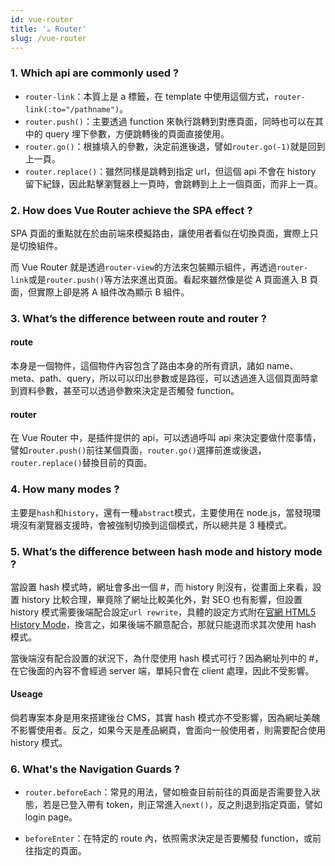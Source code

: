 ```yaml
---
id: vue-router
title: '☕ Router'
slug: /vue-router
---
```


### 1. Which api are commonly used ?

- `router-link`：本質上是 a 標籤，在 template 中使用這個方式，`router-link(:to="/pathname")`。
- `router.push()`：主要透過 function 來執行跳轉到對應頁面，同時也可以在其中的 query 埋下參數，方便跳轉後的頁面直接使用。
- `router.go()`：根據填入的參數，決定前進後退，譬如`router.go(-1)`就是回到上一頁。
- `router.replace()`：雖然同樣是跳轉到指定 url，但這個 api 不會在 history 留下紀錄，因此點擊瀏覽器上一頁時，會跳轉到上上一個頁面，而非上一頁。

### 2. How does Vue Router achieve the SPA effect ?

SPA 頁面的重點就在於由前端來模擬路由，讓使用者看似在切換頁面，實際上只是切換組件。

而 Vue Router 就是透過`router-view`的方法來包裝顯示組件，再透過`router-link`或是`router.push()`等方法來進出頁面。看起來雖然像是從 A 頁面進入 B 頁面，但實際上卻是將 A 組件改為顯示 B 組件。

### 3. What’s the difference between route and router ?

#### route

本身是一個物件，這個物件內容包含了路由本身的所有資訊，諸如 name、meta、path、query，所以可以印出參數或是路徑，可以透過進入這個頁面時拿到資料參數，甚至可以透過參數來決定是否觸發 function。

#### router

在 Vue Router 中，是插件提供的 api，可以透過呼叫 api 來決定要做什麼事情，譬如`router.push()`前往某個頁面，`router.go()`選擇前進或後退，`router.replace()`替換目前的頁面。

### 4. How many modes ?

主要是`hash`和`history`，還有一種`abstract`模式，主要使用在 node.js，當發現環境沒有瀏覽器支援時，會被強制切換到這個模式，所以總共是 3 種模式。

### 5. What’s the difference between hash mode and history mode ?

當設置 hash 模式時，網址會多出一個 #，而 history 則沒有，從畫面上來看，設置 history 比較合理，畢竟除了網址比較美化外，對 SEO 也有影響，但設置 history 模式需要後端配合設定`url rewrite`，具體的設定方式附在[官網 HTML5 History Mode](https://router.vuejs.org/guide/essentials/history-mode.html#example-server-configurations)，換言之，如果後端不願意配合，那就只能退而求其次使用 hash 模式。

當後端沒有配合設置的狀況下，為什麼使用 hash 模式可行？因為網址列中的 #，在它後面的內容不會經過 server 端，單純只會在 client 處理，因此不受影響。

#### Useage

倘若專案本身是用來搭建後台 CMS，其實 hash 模式亦不受影響，因為網址美醜不影響使用者。反之，如果今天是產品網頁，會面向一般使用者，則需要配合使用 history 模式。

### 6. What's the Navigation Guards ?

- `router.beforeEach`：常見的用法，譬如檢查目前前往的頁面是否需要登入狀態，若是已登入帶有 token，則正常進入`next()`，反之則退到指定頁面，譬如 login page。

- `beforeEnter`：在特定的 route 內，依照需求決定是否要觸發 function，或前往指定的頁面。

<!-- ### 7. How many Navigation Guards ?

- `router.beforeEach`：註冊在全域的`router`檢測，`to`代表要前往的`router`，`from`則是來自哪裡？`next`選擇調用的方法，常見是選擇前往某頁面或是選擇中斷。
- `router.beforeEnter`：參數同`router.beforeEach`相同，但使用在單一的`router`內。
- 下述守衛則較少使用：
  - `router.beforeResolve`
  - `router.beforeRouteEnter`
  - `router.beforeRouteUpdate`
  - `router.beforeRouteLeave` -->
